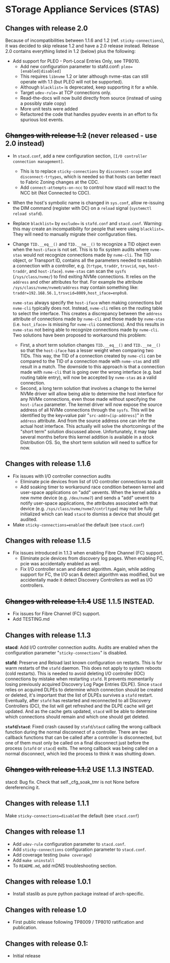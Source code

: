 # STorage Appliance Services (STAS)

## Changes with release 2.0

Because of incompatibilities between 1.1.6 and 1.2 (ref. `sticky-connections`), it was decided to skip release 1.2 and have a 2.0 release instead. Release 2.0 contains everything listed in 1.2 (below) plus the following:

* Add support for PLEO - Port-Local Entries Only, see TP8010.
  * Add new configuration parameter to stafd.conf: `pleo=[enabled|disabled]`
  * This requires `libnvme` 1.2 or later although nvme-stas can still operate with 1.1 (but PLEO will not be supported).
  * Although `blacklist=` is deprecated, keep supporting it for a while.
  * Target `udev-rule=` at TCP connections only.
  * Read-the-docs will now build directly from source (instead of using a possibly stale copy)
  * More unit tests were added
  * Refactored the code that handles pyudev events in an effort to fix spurious lost events.

## ~~Changes with release 1.2~~ (never released - use 2.0 instead)

- In `stacd.conf`, add a new configuration section, `[I/O controller connection management]`.
  - This is to replace `sticky-connections` by `disconnect-scope` and `disconnect-trtypes`, which is needed so that hosts can better react to Fabric Zoning changes at the CDC.
  - Add `connect-attempts-on-ncc` to control how stacd will react to the NCC bit (Not Connected to CDC).
- When the host's symbolic name is changed in `sys.conf`, allow re-issuing the DIM command (register with DC) on a `reload` signal (`systemctl reload stafd`).
- Replace `blacklist=` by `exclude=` is `stafd.conf` and `stacd.conf`. Warning: this may create an incompatibility for people that were using `blacklist=`. They will need to manually migrate their configuration files.
- Change `TID.__eq__()` and `TID.__ne__()` to recognize a TID object even when the `host-iface` is not set. This is to fix system audits where `nvme-stas` would not recognize connections made by `nvme-cli`. The TID object, or Transport ID, contains all the parameters needed to establish a connection with a controller, e.g. (`trtype`, `traddr`, `trsvcid`, `nqn`, `host-traddr`, and `host-iface`). `nvme-stas` can scan the `sysfs` (`/sys/class/nvme/`) to find exiting NVMe connections. It relies on the `address` and other attributes for that. For example the attribute `/sys/class/nvme/nvme0/address` may contain something like:  `traddr=192.168.56.1,trsvcid=8009,host_iface=enp0s8`.

  `nvme-stas` always specify the `host-iface` when making connections but `nvme-cli` typically does not. Instead, `nvme-cli` relies on the routing table to select the interface. This creates a discrepancy between the `address` attribute of connections made by `nvme-cli` and those made by `nvme-stas` (i.e. `host_iface=` is missing for `nvme-cli` connections). And this results in `nvme-stas` not being able to recognize connections made by `nvme-cli`. Two solutions have been proposed to workaround this problem:

  - First, a short term solution changes `TID.__eq__()` and `TID.__ne__()` so that the `host-iface` has a lesser weight when comparing two TIDs. This way, the TID of a connection created by `nvme-cli` can be compared to the TID of a connection made with `nvme-stas` and still result in a match. The downside to this approach is that a connection made with `nvme-cli` that is going over the wrong interface (e.g. bad routing table entry), will now be accepted by `nvme-stas` as a valid connection.  
  - Second, a long term solution that involves a change to the kernel NVMe driver will allow being able to determine the host interface for any NVMe connections, even those made without specifying the `host-iface` parameter. The kernel driver will now expose the source address of all NVMe connections through the `sysfs`. This will be identified by the key=value pair "`src-addr=[ip-address]`" in the `address` attribute. And from the source address one can infer the actual host interface. This actually will solve the shortcomings of the "short term" solution discussed above. Unfortunately, it may take several months before this kernel addition is available in a stock Distribution OS. So, the short term solution will need to suffice for now.

## Changes with release 1.1.6

- Fix issues with I/O controller connection audits
  - Eliminate pcie devices from list of I/O controller connections to audit
  - Add soaking timer to workaround race condition between kernel and user-space applications on "add" uevents. When the kernel adds a new nvme device (e.g. `/dev/nvme7`) and sends a "add" uevent to notify user-space applications, the attributes associated with that device (e.g. `/sys/class/nvme/nvme7/cntrltype`) may not be fully initialized which can lead `stacd` to dismiss a device that should get audited. 
- Make `sticky-connections=enabled` the default (see `stacd.conf`) 

## Changes with release 1.1.5

- Fix issues introduced in 1.1.3 when enabling Fibre Channel (FC) support. 
  - Eliminate pcie devices from discovery log pages. When enabling FC, pcie was accidentally enabled as well.
  - Fix I/O controller scan and detect algorithm. Again, while adding support for FC, the I/O scan & detect algorithm was modified, but we accidentally made it detect Discovery Controllers as well as I/O controllers.


## ~~Changes with release 1.1.4~~ USE 1.1.5 INSTEAD.

- Fix issues for Fibre Channel (FC) support. 
- Add TESTING.md

## Changes with release 1.1.3

**stacd**: Add I/O controller connection audits. Audits are enabled when the configuration parameter "`sticky-connections`" is disabled.

**stafd**: Preserve and Reload last known configuration on restarts. This is for warm restarts of the `stafd` daemon. This does not apply to system reboots (cold restarts). This is needed to avoid deleting I/O controller (IOC) connections by mistake when restarting `stafd`. It prevents momentarily losing previously acquired Discovery Log Page Entries (DLPE). Since `stacd` relies on acquired DLPEs to determine which connection should be created or deleted, it's important that the list of DLPEs survives a `stafd` restart. Eventually, after `stafd` has restarted and reconnected to all Discovery Controllers (DC), the list will get refreshed and the DLPE cache will get updated. And as the cache gets updated, `stacd` will be able to determine which connections should remain and which one should get deleted.

**`stafd`/`stacd`**: Fixed crash caused by `stafd`/`stacd` calling the wrong callback function during the normal disconnect of a controller. There are two callback functions that can be called after a controller is disconnected, but one of them must only be called on a final disconnect just before the process (`stafd` or `stacd`) exits. The wrong callback was being called on a normal disconnect, which led the process to think it was shutting down.

## ~~Changes with release 1.1.2~~ USE 1.1.3 INSTEAD.

stacd: Bug fix. Check that self._cfg_soak_tmr is not None before dereferencing it.

## Changes with release 1.1.1

Make `sticky-connections=disabled` the default (see `stacd.conf`) 

## Changes with release 1.1

- Add `udev-rule` configuration parameter to `stacd.conf`.
- Add `sticky-connections` configuration parameter to `stacd.conf`.
- Add coverage testing (`make coverage`)
- Add `make uninstall`
- To `README.md`, add mDNS troubleshooting section.

## Changes with release 1.0.1

- Install staslib as pure python package instead of arch-specific.

## Changes with release 1.0

- First public release following TP8009 / TP8010 ratification and publication.

## Changes with release 0.1:

- Initial release


